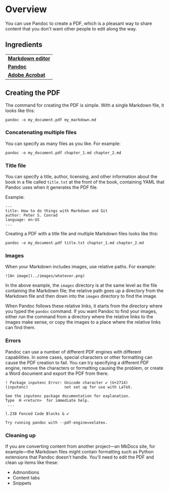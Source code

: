 # Overview

You can use Pandoc to create a PDF, which is a pleasant way to share content that you don't want other people to edit along the way.

## Ingredients

<table>
  <tr>
    <td><b><a href="../../tools/tools-editors/">Markdown editor</a></b></td>
  </tr>
  <tr>
    <td><b><a href="../../tools/tools-pandoc/">Pandoc</a></b></td>
  </tr>
   <tr>
    <td><b><a href="https://get.adobe.com/reader/">Adobe Acrobat</a></b></td>
  </tr>
</table>

## Creating the PDF

The command for creating the PDF is simple. With a single Markdown file, it looks like this:

```
pandoc -o my_document.pdf my_markdown.md
```


### Concatenating multiple files

You can specify as many files as you like. For example:

```
pandoc -o my_document.pdf chapter_1.md chapter_2.md
```

### Title file

You can specify a title, author, licensing, and other information about the book in a file called `title.txt` at the front of the book, containing YAML that Pandoc uses when it generates the PDF file.

Example:
```
---
title: How to do things with Markdown and Git
author: Peter S. Conrad
language: en-US
...

```

Creating a PDF with a title file and multiple Markdown files looks like this:

```
pandoc -o my_document.pdf title.txt chapter_1.md chapter_2.md
```

### Images

When your Markdown includes images, use relative paths. For example:

```
![An image](../images/whatever.png)
```

In the above example, the `images` directory is at the same level as the file containing the Markdown file; the relative path goes up a directory from the Markdown file and then down into the `images` directory to find the image.

When Pandoc follows these relative links, it starts from the directory where you typed the `pandoc` command. If you want Pandoc to find your images, either run the command from a directory where the relative links to the images make sense, or copy the images to a place where the relative links can find them.

### Errors

Pandoc can use a number of different PDF engines with different capabilities. In some cases, special characters or other formatting can cause the PDF creation to fail. You can try specifying a different PDF engine, remove the characters or formatting causing the problem, or create a Word document and export the PDF from there.

```
! Package inputenc Error: Unicode character ✔ (U+2714)
(inputenc)                not set up for use with LaTeX.

See the inputenc package documentation for explanation.
Type  H <return>  for immediate help.
 ...                                              
                                                  
l.238 Fenced Code Blocks & ✔

Try running pandoc with --pdf-engine=xelatex.
```

### Cleaning up

If you are converting content from another project&mdash;an MkDocs site, for example&mdash;the Markdown files might contain formatting such as Python extensions that Pandoc doesn't handle. You'll need to edit the PDF and clean up items like these:

- Admonitions
- Content tabs
- Snippets



